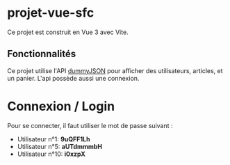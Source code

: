 # projet-vue-sfc

Ce projet est construit en Vue 3 avec Vite.

## Fonctionnalités

Ce projet utilise l'API [dummyJSON](https://dummyjson.com/docs) pour afficher des utilisateurs, articles, et un panier. L'api possède aussi une connexion.

# Connexion / Login

Pour se connecter, il faut utiliser le mot de passe suivant :

- Utilisateur n°1: **9uQFF1Lh**
- Utilisateur n°5: **aUTdmmmbH**
- Utilisateur n°10: **i0xzpX**

